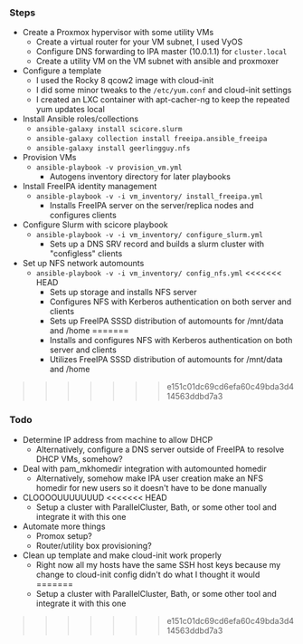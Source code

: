 ### Steps

- Create a Proxmox hypervisor with some utility VMs
    - Create a virtual router for your VM subnet, I used VyOS
    - Configure DNS forwarding to IPA master (10.0.1.1) for `cluster.local`
    - Create a utility VM on the VM subnet with ansible and proxmoxer
- Configure a template
    - I used the Rocky 8 qcow2 image with cloud-init
    - I did some minor tweaks to the `/etc/yum.conf` and cloud-init settings
    - I created an LXC container with apt-cacher-ng to keep the repeated yum updates local
- Install Ansible roles/collections
    - `ansible-galaxy install scicore.slurm`
    - `ansible-galaxy collection install freeipa.ansible_freeipa`
    - `ansible-galaxy install geerlingguy.nfs`
- Provision VMs
    - `ansible-playbook -v provision_vm.yml`
        - Autogens inventory directory for later playbooks
- Install FreeIPA identity management
    - `ansible-playbook -v -i vm_inventory/ install_freeipa.yml`
        - Installs FreeIPA server on the server/replica nodes and configures clients
- Configure Slurm with scicore playbook
    - `ansible-playbook -v -i vm_inventory/ configure_slurm.yml`
        - Sets up a DNS SRV record and builds a slurm cluster with "configless" clients
- Set up NFS network automounts
    - `ansible-playbook -v -i vm_inventory/ config_nfs.yml`
<<<<<<< HEAD
        - Sets up storage and installs NFS server
        - Configures NFS with Kerberos authentication on both server and clients
        - Sets up FreeIPA SSSD distribution of automounts for /mnt/data and /home
=======
        - Installs and configures NFS with Kerberos authentication on both server and clients
        - Utilizes FreeIPA SSSD distribution of automounts for /mnt/data and /home
>>>>>>> e151c01dc69cd6efa60c49bda3d414563ddbd7a3

### Todo

- Determine IP address from machine to allow DHCP
    - Alternatively, configure a DNS server outside of FreeIPA to resolve DHCP VMs, somehow?
- Deal with pam_mkhomedir integration with automounted homedir
    - Alternatively, somehow make IPA user creation make an NFS homedir for new users so it doesn't have to be done manually
- CLOOOOUUUUUUUD
<<<<<<< HEAD
    - Setup a cluster with ParallelCluster, Bath, or some other tool and integrate it with this one
- Automate more things
    - Promox setup?
    - Router/utility box provisioning?
- Clean up template and make cloud-init work properly
    - Right now all my hosts have the same SSH host keys because my change to cloud-init config didn't do what I thought it would
=======
    - Setup a cluster with ParallelCluster, Bath, or some other tool and integrate it with this one
>>>>>>> e151c01dc69cd6efa60c49bda3d414563ddbd7a3
